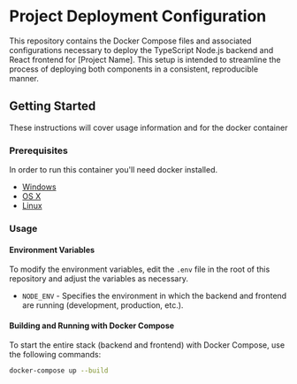 # Project Deployment Configuration

This repository contains the Docker Compose files and associated configurations necessary to deploy the TypeScript Node.js backend and React frontend for [Project Name]. This setup is intended to streamline the process of deploying both components in a consistent, reproducible manner.

## Getting Started

These instructions will cover usage information and for the docker container 

### Prerequisites

In order to run this container you'll need docker installed.

* [Windows](https://docs.docker.com/desktop/install/windows-install/)
* [OS X](https://docs.docker.com/desktop/install/mac-install/)
* [Linux](https://docs.docker.com/desktop/install/linux-install/)

### Usage

#### Environment Variables

To modify the environment variables, edit the `.env` file in the root of this repository and adjust the variables as necessary.

- `NODE_ENV` - Specifies the environment in which the backend and frontend are running (development, production, etc.).

#### Building and Running with Docker Compose

To start the entire stack (backend and frontend) with Docker Compose, use the following commands:

```bash
docker-compose up --build
